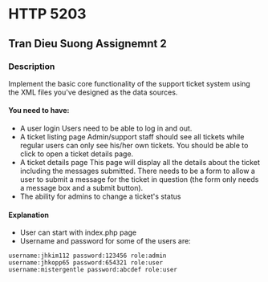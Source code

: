 # HTTP 5203
## Tran Dieu Suong Assignemnt 2

### Description
Implement the basic core functionality of the support ticket system using the XML files you've designed as the data sources.
#### You need to have:

* A user login
Users need to be able to log in and out.
* A ticket listing page
Admin/support staff should see all tickets while regular users can only see his/her own tickets. You should be able to click to open a ticket details page.
* A ticket details page
This page will display all the details about the ticket including the messages submitted. There needs to be a form to allow a user to submit a message for the ticket in question (the form only needs a message box and a submit button).
* The ability for admins to change a ticket's status

#### Explanation

- User can start with index.php page
- Username and password for some of the users are:
```
username:jhkim112 password:123456 role:admin
username:jhkopp65 password:654321 role:user
username:mistergentle password:abcdef role:user
```

